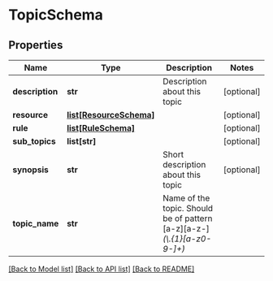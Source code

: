 # TopicSchema

## Properties
Name | Type | Description | Notes
------------ | ------------- | ------------- | -------------
**description** | **str** | Description about this topic | [optional] 
**resource** | [**list[ResourceSchema]**](ResourceSchema.md) |  | [optional] 
**rule** | [**list[RuleSchema]**](RuleSchema.md) |  | [optional] 
**sub_topics** | **list[str]** |  | [optional] 
**synopsis** | **str** | Short description about this topic | [optional] 
**topic_name** | **str** | Name of the topic. Should be of pattern [a-z][a-z-]*(\\.{1}[a-z0-9-]+)* | 

[[Back to Model list]](../README.md#documentation-for-models) [[Back to API list]](../README.md#documentation-for-api-endpoints) [[Back to README]](../README.md)


